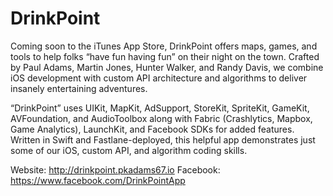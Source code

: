 # DrinkPoint

Coming soon to the iTunes App Store, DrinkPoint offers maps, games, and tools to help folks “have fun having fun” on their night on the town. Crafted by Paul Adams, Martin Jones, Hunter Walker, and Randy Davis, we combine iOS development with custom API architecture and algorithms to deliver insanely entertaining adventures.

“DrinkPoint” uses UIKit, MapKit, AdSupport, StoreKit, SpriteKit, GameKit, AVFoundation, and AudioToolbox along with Fabric (Crashlytics, Mapbox, Game Analytics), LaunchKit, and Facebook SDKs for added features. Written in Swift and Fastlane-deployed, this helpful app demonstrates just some of our iOS, custom API, and algorithm coding skills.

Website: http://drinkpoint.pkadams67.io
Facebook: https://www.facebook.com/DrinkPointApp